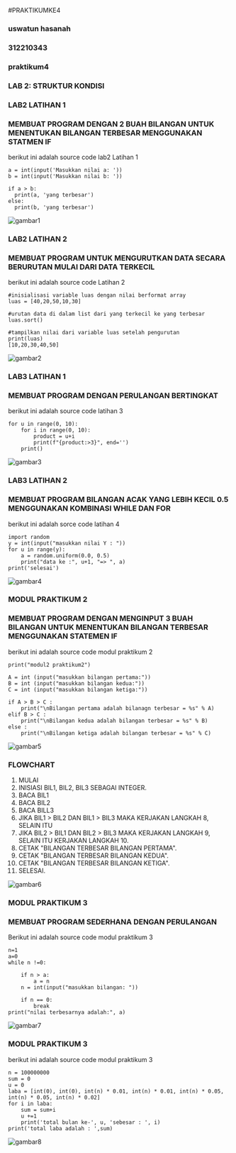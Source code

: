 #PRAKTIKUMKE4
### uswatun hasanah
### 312210343

### praktikum4
### LAB 2: STRUKTUR KONDISI
### LAB2 LATIHAN 1
### MEMBUAT PROGRAM DENGAN 2 BUAH BILANGAN UNTUK MENENTUKAN BILANGAN TERBESAR MENGGUNAKAN STATMEN IF
berikut ini adalah source code lab2 Latihan 1

```
a = int(input('Masukkan nilai a: '))
b = int(input('Masukkan nilai b: '))

if a > b:
  print(a, 'yang terbesar')
else:
  print(b, 'yang terbesar')
```

![gambar1](foto/c8.png)

### LAB2 LATIHAN 2
### MEMBUAT PROGRAM UNTUK MENGURUTKAN DATA SECARA BERURUTAN MULAI DARI DATA TERKECIL
berikut ini adalah source code Latihan 2

```
#inisialisasi variable luas dengan nilai berformat array
luas = [40,20,50,10,30]

#urutan data di dalam list dari yang terkecil ke yang terbesar
luas.sort()

#tampilkan nilai dari variable luas setelah pengurutan
print(luas)
[10,20,30,40,50]
```
![gambar2](foto/c2.png)

### LAB3 LATIHAN 1
### MEMBUAT PROGRAM DENGAN PERULANGAN BERTINGKAT
berikut ini adalah source code latihan 3

```
for u in range(0, 10):
    for i in range(0, 10):
        product = u+i
        print(f"{product:>3}", end='')
    print()

```    
![gambar3](foto/c1.png)


### LAB3 LATIHAN 2
### MEMBUAT PROGRAM BILANGAN ACAK YANG LEBIH KECIL 0.5 MENGGUNAKAN KOMBINASI WHILE DAN FOR
berikut ini adalah sorce code latihan 4

```
import random
y = int(input("masukkan nilai Y : "))
for u in range(y):
    a = random.uniform(0.0, 0.5)
    print("data ke :", u+1, "=> ", a)
print('selesai')

```

![gambar4](foto/c3.png)

### MODUL PRAKTIKUM 2
### MEMBUAT PROGRAM DENGAN MENGINPUT 3 BUAH BILANGAN UNTUK MENENTUKAN BILANGAN TERBESAR MENGGUNAKAN STATEMEN IF
berikut ini adalah source code modul praktikum 2

```
print("modul2 praktikum2")

A = int (input("masukkan bilangan pertama:"))
B = int (input("masukkan bilangan kedua:"))
C = int (input("masukkan bilangan ketiga:"))

if A > B > C :
    print("\nBilangan pertama adalah bilanagn terbesar = %s" % A)
elif B > C :
    print("\nBilangan kedua adalah bilangan terbesar = %s" % B)
else :
    print("\nBilangan ketiga adalah bilangan terbesar = %s" % C)

```

![gambar5](foto/c4.png)


### FLOWCHART 
1. MULAI
2. INISIASI BIL1, BIL2, BIL3 SEBAGAI INTEGER.
3. BACA BIL1
4. BACA BIL2
5. BACA BILL3
6. JIKA BIL1 > BIL2 DAN BIL1 > BIL3 MAKA KERJAKAN LANGKAH 8, SELAIN ITU
7. JIKA BIL2 > BIL1 DAN BIL2 > BIL3 MAKA KERJAKAN LANGKAH 9, SELAIN ITU KERJAKAN LANGKAH 10.
8. CETAK "BILANGAN TERBESAR BILANGAN PERTAMA".
9. CETAK "BILANGAN TERBESAR BILANGAN KEDUA".
10. CETAK "BILANGAN TERBESAR BILANGAN KETIGA".
11. SELESAI.

![gambar6](foto/c5.png)



### MODUL PRAKTIKUM 3
### MEMBUAT PROGRAM SEDERHANA DENGAN PERULANGAN 
Berikut ini adalah source code modul praktikum 3

```
n=1
a=0
while n !=0:

    if n > a:
        a = n
    n = int(input("masukkan bilangan: "))

    if n == 0:
        break
print("nilai terbesarnya adalah:", a)
```

![gambar7](foto/c6.png)

### MODUL PRAKTIKUM 3
berikut ini adalah source code modul praktikum 3

```
n = 100000000
sum = 0
u = 0
laba = [int(0), int(0), int(n) * 0.01, int(n) * 0.01, int(n) * 0.05, int(n) * 0.05, int(n) * 0.02]
for i in laba:
    sum = sum+i
    u +=1
    print('total bulan ke-', u, 'sebesar : ', i)
print('total laba adalah : ',sum)
```
![gambar8](foto/c7.png)

